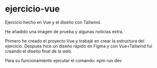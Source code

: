 # ejercicio-vue

Ejercicio hecho en Vue y el diseño con Tailwind.

He añadido una imagen de prueba y algunas noticias extra.

Primero he creado el proyecto Vue y trabajé en crear la estructura del ejercicio. Después hice un diseño rápido en Figma y con Vue+Tailwind fui creando el diseño final de la web.

Para su funcionamiento ejecutar el comando:
npm run dev 